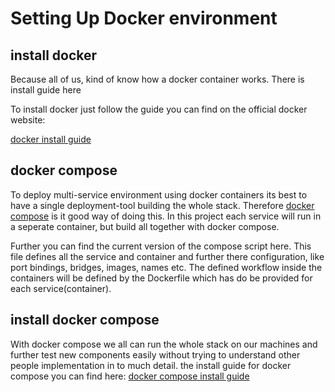 # Setting Up Docker environment

## install docker

Because all of us, kind of know how a docker container works. There is install guide here

To install docker just follow the guide you can find on the official docker website:

[docker install guide](https://docs.docker.com/engine/installation/)

## docker compose

To deploy multi-service environment using docker containers its best to have a single deployment-tool building the whole stack. Therefore [docker compose](https://docs.docker.com/compose/overview/) is it good way of doing this. In this project each service will run in a seperate container, but build all together with docker compose.

Further you can find the current version of the compose script here. This file defines all the service and container and further there configuration, like port bindings, bridges, images, names etc. The defined workflow inside the containers will be defined by the Dockerfile which has do be provided for each service(container).

## install docker compose

With docker compose we all can run the whole stack on our machines and further test new components easily without trying to understand other people implementation in to much detail. the install guide for docker compose you can find here:
[docker compose install guide](https://docs.docker.com/compose/install/)
